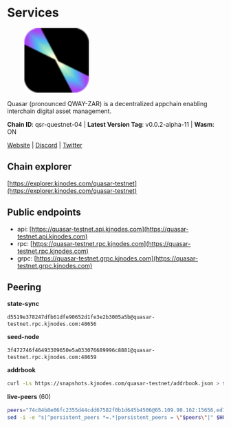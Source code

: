 # Services

<figure><img src="https://raw.githubusercontent.com/kj89/cosmos-images/main/logos/quasar.png" width="150" alt=""><figcaption></figcaption></figure>

Quasar (pronounced QWAY-ZAR) is a decentralized  appchain enabling interchain digital asset management.

**Chain ID**: qsr-questnet-04 | **Latest Version Tag**: v0.0.2-alpha-11 | **Wasm**: ON

[Website](https://www.quasar.fi) | [Discord](https://discord.gg/quasarfi) | [Twitter](https://twitter.com/QuasarFi)




## Chain explorer
[https://explorer.kjnodes.com/quasar-testnet](https://explorer.kjnodes.com/quasar-testnet)

## Public endpoints

* api: [https://quasar-testnet.api.kjnodes.com](https://quasar-testnet.api.kjnodes.com)
* rpc: [https://quasar-testnet.rpc.kjnodes.com](https://quasar-testnet.rpc.kjnodes.com)
* grpc: [https://quasar-testnet.grpc.kjnodes.com](https://quasar-testnet.grpc.kjnodes.com)

## Peering

**state-sync**

```text
d5519e378247dfb61dfe90652d1fe3e2b3005a5b@quasar-testnet.rpc.kjnodes.com:48656
```

**seed-node**

```text
3f472746f46493309650e5a033076689996c8881@quasar-testnet.rpc.kjnodes.com:48659
```

**addrbook**
```bash
curl -Ls https://snapshots.kjnodes.com/quasar-testnet/addrbook.json > $HOME/.quasarnode/config/addrbook.json
```

**live-peers** (60)
```bash
peers="74c84b8e06fc2355d44cdd67582f0b1d645b4506@65.109.90.162:15656,ed104afdabd528ac0d0a0f61d2665089bb00673c@217.76.57.189:29656,a03b3f70544b32d69f322850ad2d0047973b7358@65.109.92.240:17586,d5519e378247dfb61dfe90652d1fe3e2b3005a5b@65.109.68.190:48656,38cf4c8da13354be52a824a0a2d0db0f3884c312@5.9.70.180:15661,ec0138b334ed41734f46b94fd4cd911ba5cc1eae@43.156.73.26:26656,fdc1babb7ad4d97a911d32b0545220c8ceca57a8@128.199.8.206:53656,4709be125fe8dae120e152369b7aa7fefb803972@43.156.101.161:26656,966acc999443bae0857604a9fce426b5e09a7409@65.108.105.48:18256,54f2054c1e9462cac9eb56ab90c00e97e2c1b0ca@178.18.242.228:48656,6358b0dfd4028171b5ac2b265839699c379baf39@109.123.247.238:34656,78b4f4c13c99a29bb6cfc94ac7b3895b371c879b@43.156.66.171:26656,70addf3b7b4d749ca66f5d6e58c7084dd0e3dee8@47.147.226.228:56656,ab96d0d4b3f368502a2a67dddddd5f9f6bd8b55d@43.156.127.52:26656,881db78e40385d87614cb847c2a19e8ead25b52c@43.159.47.25:26656,028ecea232abee69a9d9140a9c1d3860c081aec4@43.153.199.120:26656,21ba36339c9faada08a09cb6610b91de14badc05@43.156.137.35:26656,5c2a752c9b1952dbed075c56c600c3a79b58c395@95.214.52.139:27146,15f0aab90be611bb06ed4239dc34d821ea982937@15.204.207.89:26656,fec3fdb35ded436ab0a4d35c62330333d0628dc5@43.156.124.176:26656,a749e6030a57bb5e338ad900432f1971be646768@199.175.98.122:29656,c23a556c9b60722d2435dd817d76882498417038@129.226.95.50:26656,1395aaabbddbfb0b8a5831852f6cf35b0691ae99@184.174.32.146:29656,fbdde323ace217badc53c4394a10272152f87c29@43.159.61.5:26656,a316e5f610485f1ff8a03db395e09f21be184d3f@43.156.128.185:26656,22817c8f2da42e360d340d2bf910c648cbb31c47@161.97.79.100:56656,93b9c8cd1a1a4c2bd8998963223d8296885dd968@38.242.211.162:26656,311e5534f763023d94d23a5aca74f38315d14f44@144.76.30.36:15661,fc15868d6bfc6b9199b22eb5ecea7a9aa347d8ed@65.109.128.186:29656,c8cbf27f6f786113e11dfc9d51ae0aa90e5097a3@43.156.62.187:26656,20af0bf9bdf951201cb6edc898e7e4c14c49435a@5.9.121.55:41856,571ea19f12c1de50dd339aa2b7de8253cc689396@43.156.49.206:26656,04e8d9bbe2dd69bff93b8ff75c89de8c28f5451c@43.154.142.116:26656,c944ff2c220d8f30a399cae9580dce8319ebf052@95.217.236.79:38656,2c1e9f7f0ca923172052139b20b75b877a4fbcf9@43.155.109.94:26656,054d5946fcedacab324b83c1c016e08333faefc7@43.156.47.10:26656,256a3632e391ca30d74a2862fc334e0735fe6403@43.156.245.152:26656,076a4c8d7da7de9b5d8767edc18f387bb8a25581@43.156.66.210:26656,eeb4f094eaa62841b4a9a73f0560d6aa1fa87482@65.108.231.124:29656,a9c80dbdd23fe90bc7e6d4750a816c2419ba0662@43.156.78.240:26656,9ba7bd63e66c9d13014a1f8d760927215aada9fe@43.156.76.248:26656,32f872d43c79d4123f7d074d940b46c33ffb47e3@43.159.45.187:26656,893af5a02942eb6a9e8da15604c3168a6ed50588@43.156.110.210:26656,97eab749a8f2131f98c506748c3b27e07116ccde@95.217.12.103:29656,6fd7c1098b30b13d4a777a466714a19534354a9a@43.156.136.106:26656,138f4284535088ba9c86c04d66dcdd32ac653325@43.156.236.86:26656,fce58916c33df075c3a37817f57fb59bbd6dca3f@43.156.48.145:26656,fa76aa585cbe520508edb02ec627667128bf928c@65.109.117.23:48656,848c4e9424449137abbee1d08ac9b6c11acfb5cd@43.159.61.98:26656,bb7a7b1ecca56fea69c270d9aec10342fbc87dba@43.156.111.72:26656,fec41255f912ec198014e3b093494ac44415a249@43.156.89.20:26656,12736067789bbaf6828be68e98562424a45a336e@43.156.45.203:26656,bfca1acdfd98f5c98209bec5b9d99897c31ddee9@129.226.95.89:26656,1313d9018f580a6f13636a2b3e827cf34f28b359@43.156.123.55:26656,18134130ea3156767191d89e9654b0117f54460b@43.156.246.92:26656,d8b4928dd49cede1f4b9a3b7bd3de74b352dc124@217.76.53.53:29656,f21e891a167e54da569f33d28842869dc95f19d5@43.156.74.234:26656,7b31dfb123dc436def530728516ca537fdd4bbd2@43.156.226.25:26656,9b58f8d07d992eb9452300a5d5a97c3a739b58b1@43.156.110.149:26656,ae38f3e9b99cc9e3a80ee3ae2b8d4a48e5322d72@43.156.82.186:26656"
sed -i -e "s|^persistent_peers *=.*|persistent_peers = \"$peers\"|" $HOME/.quasarnode/config/config.toml
```
